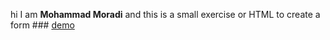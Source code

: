 hi I am **Mohammad Moradi** and this is a small exercise or HTML to create a form ### [demo](https://moradi-x.github.io/Form-training-with-html/)
